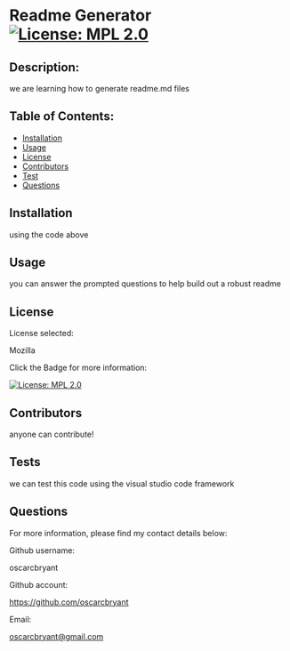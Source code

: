 # Readme Generator [![License: MPL 2.0](https://img.shields.io/badge/License-MPL_2.0-brightgreen.svg)](https://opensource.org/licenses/MPL-2.0)

## Description: 
we are learning how to generate readme.md files

## Table of Contents: 
* [Installation](#Installation)
* [Usage](#Usage)
* [License](#License)
* [Contributors](#Contributors)
* [Test](#Tests)
* [Questions](#Questions)

## Installation
using the code above

## Usage 
you can answer the prompted questions to help build out a robust readme

## License

License selected: 

Mozilla

Click the Badge for more information: 


[![License: MPL 2.0](https://img.shields.io/badge/License-MPL_2.0-brightgreen.svg)](https://opensource.org/licenses/MPL-2.0)

## Contributors 
anyone can contribute!

## Tests 
we can test this code using the visual studio code framework

## Questions

For more information, please find my contact details below:

Github username: 

oscarcbryant

Github account: 

https://github.com/oscarcbryant

Email:

oscarcbryant@gmail.com